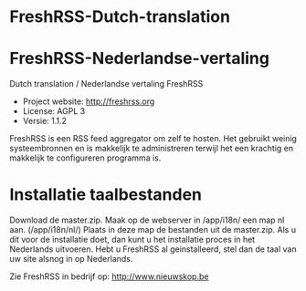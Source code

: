 # FreshRSS-Dutch-translation 
# FreshRSS-Nederlandse-vertaling
Dutch translation / Nederlandse vertaling FreshRSS

* Project website:  http://freshrss.org
* License:          AGPL 3
* Versie:           1.1.2

FreshRSS is een RSS feed aggregator om zelf te hosten. Het gebruikt weinig systeembronnen en is makkelijk te administreren terwijl het een krachtig en makkelijk te configureren programma is.

# Installatie taalbestanden
Download de master.zip. Maak op de webserver in /app/i18n/ een map nl aan. (/app/i18n/nl/)
Plaats in deze map de bestanden uit de master.zip.
Als u dit voor de installatie doet, dan kunt u het installatie proces in het Nederlands uitvoeren.
Hebt u FreshRSS al geinstalleerd, stel dan de taal van uw site alsnog in op Nederlands.

Zie FreshRSS in bedrijf op: http://www.nieuwskop.be

